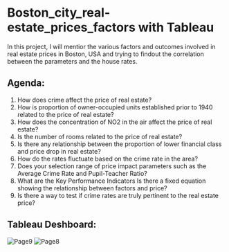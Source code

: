 # Boston_city_real-estate_prices_factors with Tableau
In this project, I will mentior the various factors and outcomes involved in real estate prices in Boston, USA and trying to findout the correlation between the parameters and the house rates.

## Agenda:
1.	How does crime affect the price of real estate? 
2.	How is proportion of owner-occupied units established prior to 1940 related to the price of real estate? 
3.	How does the concentration of NO2 in the air affect the price of real estate? 
4.	Is the number of rooms related to the price of real estate? 
5.	Is there any relationship between the proportion of lower financial class and price drop in real estate? 
6.	How do the rates fluctuate based on the crime rate in the area? 
7.	Does your selection range of price impact parameters such as the Average Crime Rate and Pupil-Teacher Ratio? 
8.	What are the Key Performance Indicators Is there a fixed equation showing the relationship between factors and price? 
9.	Is there a way to test if crime rates are truly pertinent to the real estate price?


## Tableau Deshboard:
![Page9](https://user-images.githubusercontent.com/40618186/96180444-6c84ef00-0f00-11eb-9dc9-448b038c71ee.jpg)
![Page8](https://user-images.githubusercontent.com/40618186/96180445-6d1d8580-0f00-11eb-8503-358ddbdf9d0f.jpg)
